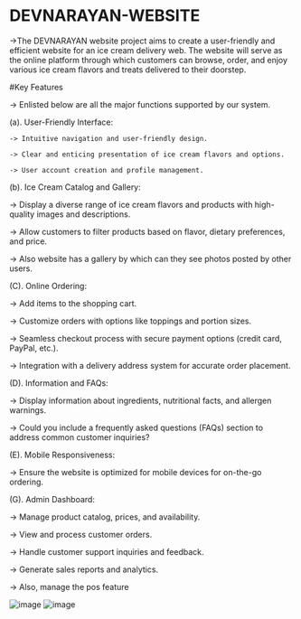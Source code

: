 # DEVNARAYAN-WEBSITE
  ->The DEVNARAYAN website  project aims to create a user-friendly and efficient website for an ice cream delivery web. The website will serve as the online platform through which customers can browse, order, and 
  enjoy various ice cream flavors and treats delivered to their doorstep. 

#Key Features

-> Enlisted below are all the major functions supported by our system.

(a). User-Friendly Interface:
   
    -> Intuitive navigation and user-friendly design.
   
    -> Clear and enticing presentation of ice cream flavors and options.
   
    -> User account creation and profile management.

(b). Ice Cream Catalog and Gallery:
   
   -> Display a diverse range of ice cream flavors and products with high-quality images and descriptions.
   
   -> Allow customers to filter products based on flavor, dietary preferences, and price.
   
   -> Also website has a gallery by which can they see photos posted by other users.

(C). Online Ordering:
   
   -> Add items to the shopping cart.
   
   -> Customize orders with options like toppings and portion sizes.
   
   -> Seamless checkout process with secure payment options (credit card, PayPal, etc.).
   
   -> Integration with a delivery address system for accurate order placement.

(D). Information and FAQs:
   
   -> Display information about ingredients, nutritional facts, and allergen warnings.
   
   -> Could you include a frequently asked questions (FAQs) section to address common customer inquiries?

(E). Mobile Responsiveness:
   
   -> Ensure the website is optimized for mobile devices for on-the-go ordering.

(G). Admin Dashboard:
   
   -> Manage product catalog, prices, and availability.
   
   -> View and process customer orders.
   
   -> Handle customer support inquiries and feedback.
   
   -> Generate sales reports and analytics.
   
   -> Also, manage the pos feature

 ![image](https://github.com/harshvardhan1212/DEVNARAYAN-WEBSITE/assets/114464402/ac42b43a-a207-4ca6-ad81-ece59ad8193d)
 ![image](https://github.com/harshvardhan1212/DEVNARAYAN-WEBSITE/assets/114464402/eb8ad38d-84df-4c82-9735-1faf9d8ee24b)

 


